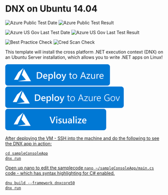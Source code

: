 # DNX on Ubuntu 14.04

![Azure Public Test Date](https://azurequickstartsservice.blob.core.windows.net/badges/application-workloads/dnx/dnx-on-ubuntu/PublicLastTestDate.svg)
![Azure Public Test Result](https://azurequickstartsservice.blob.core.windows.net/badges/application-workloads/dnx/dnx-on-ubuntu/PublicDeployment.svg)

![Azure US Gov Last Test Date](https://azurequickstartsservice.blob.core.windows.net/badges/application-workloads/dnx/dnx-on-ubuntu/FairfaxLastTestDate.svg)
![Azure US Gov Last Test Result](https://azurequickstartsservice.blob.core.windows.net/badges/application-workloads/dnx/dnx-on-ubuntu/FairfaxDeployment.svg)

![Best Practice Check](https://azurequickstartsservice.blob.core.windows.net/badges/application-workloads/dnx/dnx-on-ubuntu/BestPracticeResult.svg)
![Cred Scan Check](https://azurequickstartsservice.blob.core.windows.net/badges/application-workloads/dnx/dnx-on-ubuntu/CredScanResult.svg)

This template will install the cross platform .NET execution context (DNX) on an Ubuntu Server installation, which allows you to write .NET apps on Linux!

[![Deploy To Azure](https://raw.githubusercontent.com/Azure/azure-quickstart-templates/master/1-CONTRIBUTION-GUIDE/images/deploytoazure.svg?sanitize=true)](https://portal.azure.com/#create/Microsoft.Template/uri/https%3A%2F%2Fraw.githubusercontent.com%2FAzure%2Fazure-quickstart-templates%2Fmaster%2Fapplication-workloads%2Fdnx%2Fdnx-on-ubuntu%2Fazuredeploy.json)  
[![Deploy To Azure US Gov](https://raw.githubusercontent.com/Azure/azure-quickstart-templates/master/1-CONTRIBUTION-GUIDE/images/deploytoazuregov.svg?sanitize=true)]( https://portal.azure.us/#create/Microsoft.Template/uri/https%3A%2F%2Fraw.githubusercontent.com%2FAzure%2Fazure-quickstart-templates%2Fmaster%2Fapplication-workloads%2Fdnx%2Fdnx-on-ubuntu%2Fazuredeploy.json)
[![Visualize](https://raw.githubusercontent.com/Azure/azure-quickstart-templates/master/1-CONTRIBUTION-GUIDE/images/visualizebutton.svg?sanitize=true)](http://armviz.io/#/?load=https%3A%2F%2Fraw.githubusercontent.com%2FAzure%2Fazure-quickstart-templates%2Fmaster%2Fapplication-workloads%2Fdnx%2Fdnx-on-ubuntu%2Fazuredeploy.json)
	

<a href="http://armviz.io/#/?load=https%3A%2F%2Fraw.githubusercontent.com%2Azure%2azure-quickstart-templates%2master%2dnx-on-ubuntu%2azuredeploy.json" target="_blank">

After deploying the VM - SSH into the machine and do the following to see the DNX app in action:

```
cd sampleConsoleApp
dnx run
```

Open up nano to edit the samplecode `nano ~/sampleConsoleApp/main.cs` code - which has syntax highlighting for C# enabled.

```
dnu build --framework dnxcore50
dnx run
```


